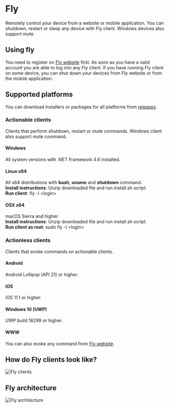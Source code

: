 # Fly
Remotely control your device from a website or mobile application. You can shutdown, restart or sleep any device with Fly client. Windows devices also support mute.

## Using fly
You need to register on [Fly website](https://fly.starekit.cz/) first. As soon as you have a valid account you are able to log into any Fly client. If you have running Fly client on some device, you can shut down your devices from Fly website or from the mobile application.

## Supported platforms
You can download installers or packages for all platforms from [releases](https://github.com/starek4/fly/releases/latest).

### Actionable clients
Clients that perform shutdown, restart or mute commands. Windows client also support mute command.

#### Windows
All system versions with .NET Framework 4.6 installed.

#### Linux x64
All x64 distributions with **bash**, **uname** and **shutdown** command.<br />
**Install instructions**: Unzip downloaded file and run install.sh script.<br />
**Run client**: fly -l \<login\>

#### OSX x64
macOS Sierra and higher<br />
**Install instructions**: Unzip downloaded file and run install.sh script.<br />
**Run client as root**: sudo fly -l \<login\>

### Actionless clients
Clients that evoke commands on actionable clients.

#### Android
Android Lollipop (API 21) or higher.

#### iOS
iOS 11.1 or higher.

#### Windows 10 (UWP)
UWP build 16299 or higher.

#### WWW
You can also evoke any command from [Fly website](https://fly.starekit.cz/).

## How do Fly clients look like?
![Fly clients](https://starekit.cz/git/fly.jpg)

## Fly architecture
![Fly architecture](https://starekit.cz/git/fly_architecture_m.png)
